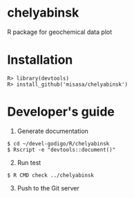 # chelyabinsk
R package for geochemical data plot

# Installation

    R> library(devtools)
    R> install_github('misasa/chelyabinsk')

# Developer's guide

1. Generate documentation

```
$ cd ~/devel-godigo/R/chelyabinsk
$ Rscript -e "devtools::document()"
```

2. Run test

```
$ R CMD check ../chelyabinsk
```

3. Push to the Git server
